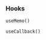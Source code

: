 ### Hooks

`useMemo()` <!-- .element class="hljs language-ts" data-id="useMemo" -->

`useCallback()`  <!-- .element class="hljs language-ts" -->